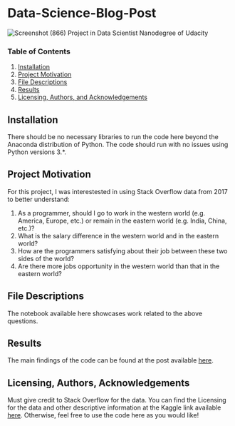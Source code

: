 # Data-Science-Blog-Post
![Screenshot (866)](https://user-images.githubusercontent.com/55661515/82121598-f68f2700-97ab-11ea-81f3-83bb014b9583.png)
Project in Data Scientist Nanodegree of Udacity

### Table of Contents

1. [Installation](#installation)
2. [Project Motivation](#motivation)
3. [File Descriptions](#files)
4. [Results](#results)
5. [Licensing, Authors, and Acknowledgements](#licensing)

## Installation <a name="installation"></a>

There should be no necessary libraries to run the code here beyond the Anaconda distribution of Python.  The code should run with no issues using Python versions 3.*.

## Project Motivation<a name="motivation"></a>

For this project, I was interestested in using Stack Overflow data from 2017 to better understand:

1. As a programmer, should I go to work in the western world (e.g. America, Europe, etc.) or remain in the eastern world (e.g. India, China, etc.)?
2. What is the salary difference in the western world and in the eastern world?
3. How are the programmers satisfying about their job between these two sides of the world?
4. Are there more jobs opportunity in the western world than that in the eastern world?

## File Descriptions <a name="files"></a>

The notebook available here showcases work related to the above questions.  

## Results<a name="results"></a>

The main findings of the code can be found at the post available [here](https://medium.com/@joshua.chyeung/go-to-the-western-world-if-you-are-a-programmer-1ccfac7e413a).

## Licensing, Authors, Acknowledgements<a name="licensing"></a>

Must give credit to Stack Overflow for the data.  You can find the Licensing for the data and other descriptive information at the Kaggle link available [here](https://www.kaggle.com/stackoverflow/so-survey-2017/data).  Otherwise, feel free to use the code here as you would like! 
